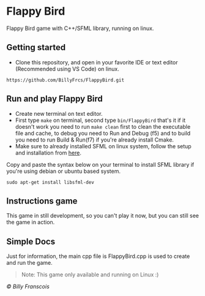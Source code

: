 # Flappy Bird

Flappy Bird game with C++/SFML library, running on linux.

## Getting started

- Clone this repository, and open in your favorite IDE or text editor (Recommended using VS Code) on linux.

```
https://github.com/BillyFrcs/FlappyBird.git
```

## Run and play Flappy Bird

- Create new terminal on text editor.
- First type `make` on terminal, second type `bin/FlappyBird` that's it if it doesn't work you need to run `make clean` first to clean the executable file and cache, to debug you need to Run and Debug (f5) and to build you need to run Build & Run(f7) if you're already install Cmake.
- Make sure to already installed SFML on linux system, follow the setup and installation from [here](https://www.sfml-dev.org/tutorials/2.5/start-linux.php).

Copy and paste the syntax below on your terminal to install SFML library if you're using debian or ubuntu based system.

```
sudo apt-get install libsfml-dev
```

## Instructions game

This game in still development, so you can't play it now, but you can still see the game in action.

## Simple Docs

Just for information, the main cpp file is FlappyBird.cpp is used to create and run the game.

> Note: This game only available and running on Linux :)

<i>© Billy Franscois</i>
